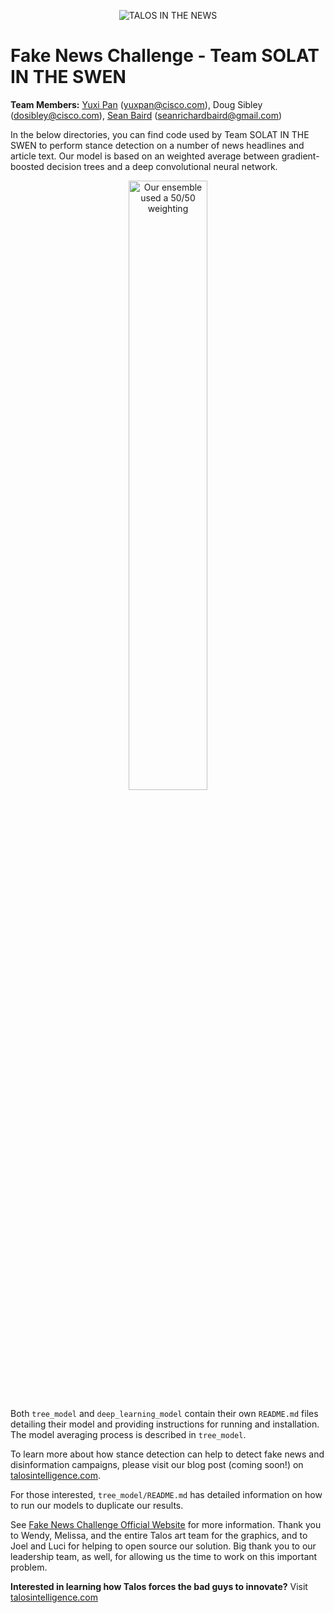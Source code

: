 <p align="center">
<img src="https://github.com/Cisco-Talos/fnc-1/blob/master/images/solat-in-the-swen.gif" alt="TALOS IN THE NEWS"/>
</p>

# Fake News Challenge - Team SOLAT IN THE SWEN

**Team Members:**     [Yuxi Pan](https://www.linkedin.com/in/yuxipanucla) (yuxpan@cisco.com), Doug Sibley (dosibley@cisco.com), [Sean Baird](https://www.linkedin.com/in/seanrichardbaird/) (seanrichardbaird@gmail.com)

In the below directories, you can find code used by Team SOLAT IN THE SWEN to perform stance detection on a number of news headlines and article text. Our model is based on an weighted average between gradient-boosted decision trees and a deep convolutional neural network. 

<p align="center">
<img src="https://github.com/Cisco-Talos/fnc-1/blob/master/images/diagrams_light/final_prediction_light.png" alt="Our ensemble used a 50/50 weighting" width="50%"/>
</p>

Both `tree_model` and `deep_learning_model` contain their own `README.md` files detailing their model and providing instructions for running and installation. The model averaging process is described in `tree_model`.

To learn more about how stance detection can help to detect fake news and disinformation campaigns, please visit our blog post (coming soon!) on [talosintelligence.com](https://talosintelligence.com/about).

For those interested, `tree_model/README.md` has detailed information on how to run our models to duplicate our results.

See [Fake News Challenge Official Website](http://www.fakenewschallenge.org/) for more information.
Thank you to Wendy, Melissa, and the entire Talos art team for the graphics, and to Joel and Luci for helping to open source our solution.  Big thank you to our leadership team, as well, for allowing us the time to work on this important problem.

**Interested in learning how Talos forces the bad guys to innovate?**  Visit [talosintelligence.com](https://talosintelligence.com/about)

<!--
  Copyright 2017 Cisco Systems, Inc.
 
  Licensed under the Apache License, Version 2.0 (the "License");
  you may not use this file except in compliance with the License.
  You may obtain a copy of the License at
 
    http://www.apache.org/licenses/LICENSE-2.0
 
  Unless required by applicable law or agreed to in writing, software
  distributed under the License is distributed on an "AS IS" BASIS,
  WITHOUT WARRANTIES OR CONDITIONS OF ANY KIND, either express or implied.
  See the License for the specific language governing permissions and
  limitations under the License.
-->
